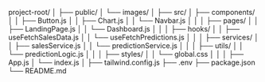 project-root/
│
├── public/
│   └── images/
│
├── src/
│   ├── components/
│   │   ├── Button.js
│   │   ├── Chart.js
│   │   └── Navbar.js
│   │
│   ├── pages/
│   │   ├── LandingPage.js
│   │   └── Dashboard.js
│   │
│   ├── hooks/
│   │   ├── useFetchSalesData.js
│   │   └── useFetchPredictions.js
│   │
│   ├── services/
│   │   ├── salesService.js
│   │   └── predictionService.js
│   │
│   ├── utils/
│   │   └── predictionLogic.js
│   │
│   ├── styles/
│   │   └── global.css
│   │
│   ├── App.js
│   └── index.js
│
├── tailwind.config.js
├── .env
├── package.json
└── README.md